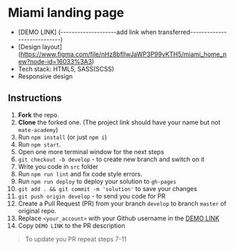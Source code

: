 # Miami landing page
- [DEMO LINK] (--------------------add link when transferred----------------------------)
- [Design layout] (https://www.figma.com/file/nHz8bflIwJaWP3P99vKTH5/miami_home_new?node-id=16033%3A3)
- Tech stack: HTML5, SASS(SCSS)
- Responsive design

## Instructions
1. **Fork** the repo.
2. **Clone** the forked one. (The project link should have your name but not `mate-academy`)
3. Run `npm install` (or just `npm i`)
4. Run `npm start`.
5. Open one more terminal window for the next steps
6. `git checkout -b develop` - to create new branch and switch on it
7. Write you code in `src` folder
8. Run `npm run lint` and fix code style errors.
9. Run `npm run deploy` to deploy your solution to `gh-pages`
10. `git add . && git commit -m 'solution'` to save your changes
11. `git push origin develop` - to send you code for PR
12. Create a Pull Request (PR) from your branch `develop` to branch `master` of original repo.
13. Replace `<your_account>` with your Github username in the
  [DEMO LINK](https://lera-yaskevych.github.io/layout_miami/)
14. Copy `DEMO LINK` to the PR description

> To update you PR repeat steps 7-11
